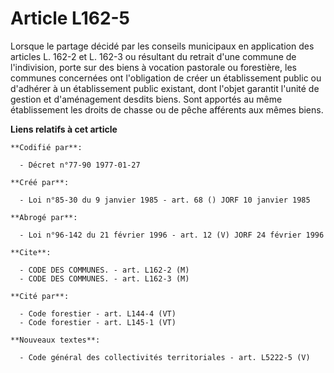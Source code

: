 # Article L162-5

Lorsque le partage décidé par les conseils municipaux en application des articles L. 162-2 et L. 162-3 ou résultant du
retrait d'une commune de l'indivision, porte sur des biens à vocation pastorale ou forestière, les communes concernées ont
l'obligation de créer un établissement public ou d'adhérer à un établissement public existant, dont l'objet garantit l'unité
de gestion et d'aménagement desdits biens. Sont apportés au même établissement les droits de chasse ou de pêche afférents aux
mêmes biens.

**Liens relatifs à cet article**

	**Codifié par**:

	  - Décret n°77-90 1977-01-27

	**Créé par**:

	  - Loi n°85-30 du 9 janvier 1985 - art. 68 () JORF 10 janvier 1985

	**Abrogé par**:

	  - Loi n°96-142 du 21 février 1996 - art. 12 (V) JORF 24 février 1996

	**Cite**:

	  - CODE DES COMMUNES. - art. L162-2 (M)
	  - CODE DES COMMUNES. - art. L162-3 (M)

	**Cité par**:

	  - Code forestier - art. L144-4 (VT)
	  - Code forestier - art. L145-1 (VT)

	**Nouveaux textes**:

	  - Code général des collectivités territoriales - art. L5222-5 (V)

